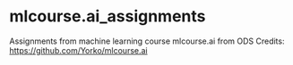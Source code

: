 # mlcourse.ai_assignments
Assignments from machine learning course mlcourse.ai from ODS
Credits: https://github.com/Yorko/mlcourse.ai
